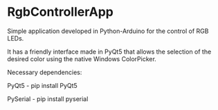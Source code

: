 # RgbControllerApp

Simple application developed in Python-Arduino for the control of RGB LEDs.

It has a friendly interface made in PyQt5 that allows the selection of the desired color
using the native Windows ColorPicker.

Necessary dependencies:

PyQt5 - pip install PyQt5

PySerial - pip install pyserial
